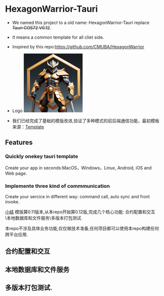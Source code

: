 # HexagonWarrior-Tauri
- We named this project to a old name: HexagonWarrior-Tauri replace ~~Tauri COS72 V0.12~~.
- It means a common template for all cliet side.
- Inspired by this repo:https://github.com/CMUBA/HexagonWarrior

- Logo
<img src="https://raw.githubusercontent.com/jhfnetboy/MarkDownImg/main/img/202406091522004.png" width="40%"></img>
- 我们已经完成了基础的模版改进,验证了多种模式的前后端通信功能，最初模板来源：[Template](https://github.com/jhfnetboy/COS72-tauri-nextjs-template)
## Features
### Quickly onekey tauri template
Create your app in seconds:MacOS，Windows，Linux, Android, iOS and Web page.
### Implemente three kind of commmunication
Create your sercice in different way: command call, auto sync and front invoke.

[小结](COMMUNICATION.md)
模版算0.11版本,从本repo开始算0.12版,完成几个核心功能:
合约配置和交互\本地数据库和文件服务\多版本打包测试. 

本repo不涉及具体业务功能,仅仅做技术准备,任何项目都可以使用本repo构建任何跨平台应用.


## 合约配置和交互

## 本地数据库和文件服务

## 多版本打包测试.
